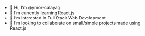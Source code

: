 - 👋 Hi, I’m @ymor-calayag
- 🌱 I’m currently learning React.js
- 👀 I’m interested in Full Stack Web Development
- 🤝 I’m looking to collaborate on small/simple projects made using React.js
<!---
ymor-calayag/ymor-calayag is a ✨ special ✨ repository because its `README.md` (this file) appears on your GitHub profile.
You can click the Preview link to take a look at your changes.
--->
